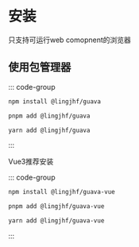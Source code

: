 # 安装

只支持可运行web comopnent的浏览器

## 使用包管理器

::: code-group

```sh [npm]
npm install @lingjhf/guava
```

```sh [pnpm]
pnpm add @lingjhf/guava
```

```sh [yarn]
yarn add @lingjhf/guava
```

:::

Vue3推荐安装

::: code-group

```sh [npm]
npm install @lingjhf/guava-vue
```

```sh [pnpm]
pnpm add @lingjhf/guava-vue
```

```sh [yarn]
yarn add @lingjhf/guava-vue
```

:::
